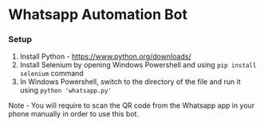 # Whatsapp Automation Bot

### Setup
1. Install Python - https://www.python.org/downloads/
2. Install Selenium by opening Windows Powershell and using `pip install selenium` command
3. In Windows Powershell, switch to the directory of the file and run it using `python 'whatsapp.py'`

Note - You will require to scan the QR code from the Whatsapp app in your phone manually in order to use this bot.
